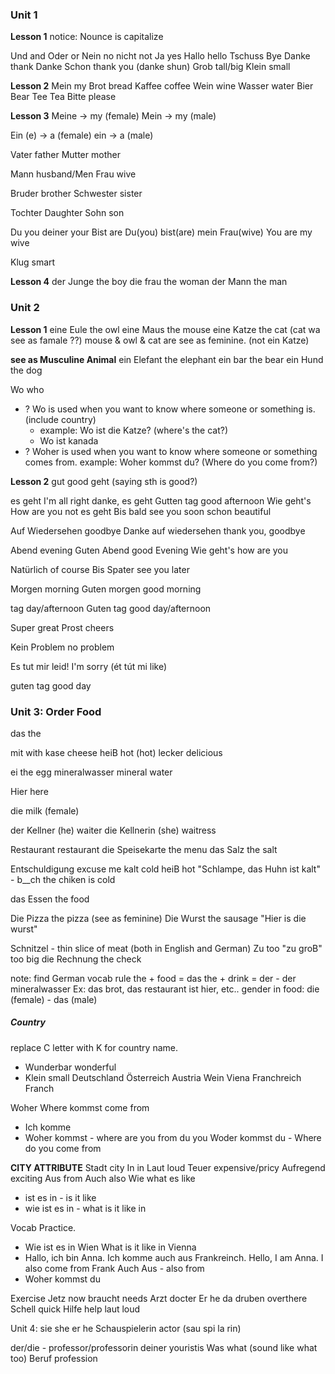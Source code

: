 ### **Unit 1**

**Lesson 1**
notice: Nounce is capitalize

Und and
Oder or
Nein no
	nicht not
Ja yes
Hallo hello
Tschuss Bye
Danke thank
	Danke Schon thank you (danke shun)
Grob tall/big
Klein small

**Lesson 2**
Mein my
Brot bread
Kaffee coffee
Wein wine
Wasser water
Bier Bear
Tee Tea
Bitte please

**Lesson 3**
Meine -> my (female)
Mein -> my (male)

Ein (e) -> a (female)
ein -> a (male)

Vater father
Mutter mother

Mann husband/Men
Frau wive


Bruder brother
Schwester sister

Tochter Daughter
Sohn son

Du you
	deiner your
Bist are
	Du(you) bist(are) mein Frau(wive) You are my wive

Klug smart

**Lesson 4**
der Junge  the boy
die frau  the woman
der Mann  the man


### **Unit 2**

**Lesson 1**
eine Eule the owl
eine Maus the mouse
eine Katze the cat (cat wa see as famale ??)
	mouse & owl & cat are see as feminine.
(not ein Katze)

**see as Musculine Animal**
ein Elefant the  elephant
ein bar the bear
ein Hund the dog

Wo who
+ ? Wo is used when you want to know where someone or something is. (include country)
	- example: Wo ist die Katze? (where's the cat?)
	- Wo ist kanada
+ ? Woher is used when you want to know where someone or something comes from. 
	example: Woher kommst du? (Where do you come from?)

**Lesson 2**
gut good
geht (saying sth is good?)

es geht I'm all right 
	danke, es geht
Gutten tag good afternoon
Wie geht's How are you
	not es geht
Bis bald see you soon
schon beautiful

Auf Wiedersehen goodbye
Danke auf wiedersehen thank you, goodbye

Abend evening
Guten Abend good Evening
Wie geht's how are you

Natürlich of course
Bis Spater see you later


Morgen morning
Guten morgen good morning

tag day/afternoon
Guten tag good day/afternoon

Super great
Prost cheers

Kein Problem no problem

Es tut mir leid! I'm sorry (ét tút mi like)

guten tag good day


### Unit 3: Order Food

das the

mit with
kase cheese
heiB hot (hot)
lecker delicious

ei the egg
mineralwasser mineral water

Hier here

die milk (female)

der Kellner (he) waiter
die Kellnerin (she) waitress

Restaurant restaurant
die Speisekarte the menu
das Salz the salt

Entschuldigung excuse me
kalt cold
heiB hot
"Schlampe, das Huhn ist kalt" - b__ch the chiken is cold

das Essen the food

Die Pizza the pizza (see as feminine)
Die Wurst the sausage
"Hier is die wurst"

Schnitzel - thin slice of meat (both in English and German)
Zu too
"zu groB" too big
die Rechnung the check

note: find German vocab rule
the + food = das
the + drink = der - der mineralwasser
	Ex: das brot, das restaurant ist hier, etc..
gender in food: die (female) - das (male)

##### Country
replace C letter with K for country name. 
+ Wunderbar wonderful
+ Klein small
Deutschland
Österreich Austria
	Wein Viena
Franchreich Franch

Woher Where 
kommst come from
+ Ich komme
+ Woher kommst - where are you from
du you
	Woder kommst du - Where do you come from

**CITY ATTRIBUTE**
Stadt city
In in
	Laut loud
Teuer expensive/pricy
Aufregend exciting
Aus from
Auch also
Wie what
es like
+ ist es in - is it like 
+ wie ist es in - what is it like in

Vocab Practice.
+ Wie ist es in Wien
	What is it like in Vienna
+ Hallo, ich bin Anna. Ich komme auch aus Frankreinch.
	Hello, I am Anna. I also come from Frank
Auch Aus - also from 
+ Woher kommst du

Exercise
Jetz now
braucht needs
Arzt docter
Er he
da druben overthere
Schell quick
Hilfe help
laut loud

Unit 4: 
sie she
er he
Schauspielerin actor (sau spi la rin)

der/die - professor/professorin
deiner youristis
Was what (sound like what too)
Beruf profession